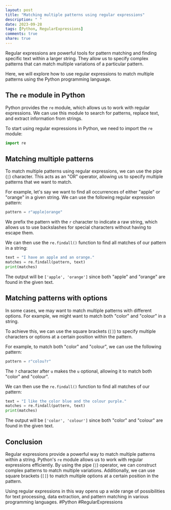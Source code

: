 ```yaml
---
layout: post
title: "Matching multiple patterns using regular expressions"
description: " "
date: 2023-09-28
tags: [Python, RegularExpressions]
comments: true
share: true
---
```


Regular expressions are powerful tools for pattern matching and finding specific text within a larger string. They allow us to specify complex patterns that can match multiple variations of a particular pattern.

Here, we will explore how to use regular expressions to match multiple patterns using the Python programming language.

## The `re` module in Python

Python provides the `re` module, which allows us to work with regular expressions. We can use this module to search for patterns, replace text, and extract information from strings.

To start using regular expressions in Python, we need to import the `re` module:

```python
import re
```

## Matching multiple patterns

To match multiple patterns using regular expressions, we can use the pipe (`|`) character. This acts as an "OR" operator, allowing us to specify multiple patterns that we want to match.

For example, let's say we want to find all occurrences of either "apple" or "orange" in a given string. We can use the following regular expression pattern:

```python
pattern = r"apple|orange"
```

We prefix the pattern with the `r` character to indicate a raw string, which allows us to use backslashes for special characters without having to escape them.

We can then use the `re.findall()` function to find all matches of our pattern in a string:

```python
text = "I have an apple and an orange."
matches = re.findall(pattern, text)
print(matches)
```

The output will be `['apple', 'orange']` since both "apple" and "orange" are found in the given text.

## Matching patterns with options

In some cases, we may want to match multiple patterns with different options. For example, we might want to match both "color" and "colour" in a string.

To achieve this, we can use the square brackets (`[]`) to specify multiple characters or options at a certain position within the pattern.

For example, to match both "color" and "colour", we can use the following pattern:

```python
pattern = r"colou?r"
```

The `?` character after `u` makes the `u` optional, allowing it to match both "color" and "colour".

We can then use the `re.findall()` function to find all matches of our pattern:

```python
text = "I like the color blue and the colour purple."
matches = re.findall(pattern, text)
print(matches)
```

The output will be `['color', 'colour']` since both "color" and "colour" are found in the given text.

## Conclusion

Regular expressions provide a powerful way to match multiple patterns within a string. Python's `re` module allows us to work with regular expressions efficiently. By using the pipe (`|`) operator, we can construct complex patterns to match multiple variations. Additionally, we can use square brackets (`[]`) to match multiple options at a certain position in the pattern.

Using regular expressions in this way opens up a wide range of possibilities for text processing, data extraction, and pattern matching in various programming languages. #Python #RegularExpressions